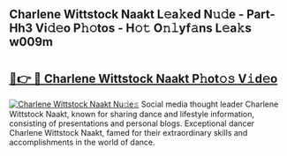 ## Charlene Wittstock Naakt L𝚎a𝚔ed N𝚞𝚍e - Part-Hh3 Vi𝚍𝚎o P𝚑𝚘tos - H𝚘𝚝 O𝚗𝚕yf𝚊ns L𝚎a𝚔s w009m

# <h2><a href="http://kf53kr1.oniu.top/?m=Charlene+Wittstock+Naakt">🔗👉 🔴 Charlene Wittstock Naakt P𝚑ot𝚘𝚜 V𝚒d𝚎o</a></h2>

[![Charlene Wittstock Naakt Nu𝚍e𝚜](https://i.imgur.com/0qMVB7G.gif)](http://kf53kr1.oniu.top/?m=Charlene+Wittstock+Naakt)
Social media thought leader Charlene Wittstock Naakt, known for sharing dance and lifestyle information, consisting of presentations and personal blogs. Exceptional dancer Charlene Wittstock Naakt, famed for their extraordinary skills and accomplishments in the world of dance.  
